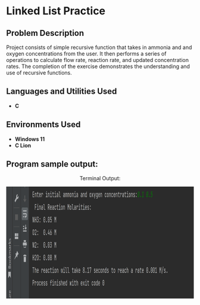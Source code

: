 <h1>Linked List Practice</h1>

<h2>Problem Description</h2>
Project consists of simple recursive function that takes in ammonia and and oxygen concentrations from the user. It then performs a series of operations to calculate flow rate, reaction rate, and updated concentration rates. The completion of the exercise demonstrates the understanding and use of recursive functions.
<br />


<h2>Languages and Utilities Used</h2>

- <b>C</b> 

<h2>Environments Used </h2>

- <b>Windows 11</b>
- <b>C Lion</b>

<h2>Program sample output:</h2>

<p align="center">Terminal Output:</p>
<p align="center">
  <img src="./photos/ChemicalKineticsOutput.png" alt="Alt Text" width="1100" height="300">
</p>
